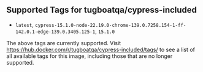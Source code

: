 ## Supported Tags for tugboatqa/cypress-included

* `latest`, `cypress-15.1.0-node-22.19.0-chrome-139.0.7258.154-1-ff-142.0.1-edge-139.0.3405.125-1`, `15.1.0`

The above tags are currently supported. Visit https://hub.docker.com/r/tugboatqa/cypress-included/tags/ to see a list of all available tags for this image, including those that are no longer supported.

